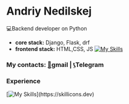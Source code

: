 # Andriy Nedilskej
:computer:Backend developer on Python
* **core  stack:** Django, Flask, drf 
* **frontend stack:** HTML,CSS, JS [![My Skills](https://skillicons.dev/icons?i=js,html,css)](https://skillicons.dev)



### My contacts: [:newspaper:](https://andrej.nedilskej@gmail.com)gmail |  [:telephone_receiver:](https://t.me/andrew_stoic)Telegram


### Experience
[![My Skills](https://skillicons.dev/icons?i=js,html,css,git,docker,vim,bash,django,linux,mysql,nginx,postgres,flask,)](https://skillicons.dev)

